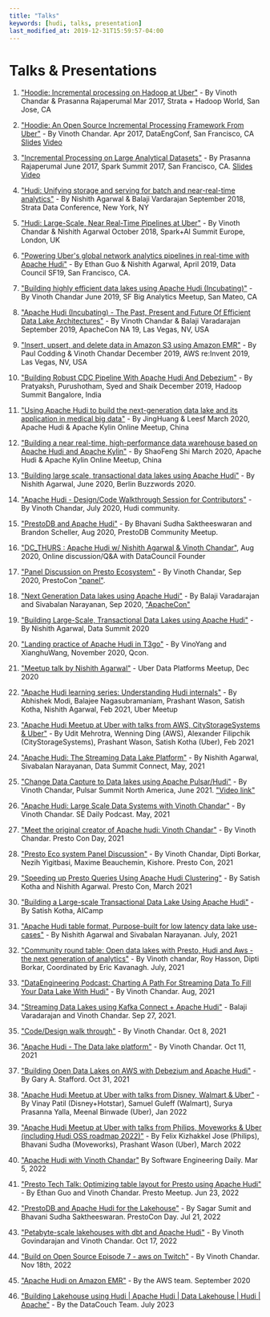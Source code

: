 ```yaml
---
title: "Talks"
keywords: [hudi, talks, presentation]
last_modified_at: 2019-12-31T15:59:57-04:00
---
```

# Talks & Presentations

1. ["Hoodie: Incremental processing on Hadoop at Uber"](https://conferences.oreilly.com/strata/strata-ca/public/schedule/detail/56511) -  By Vinoth Chandar & Prasanna Rajaperumal
   Mar 2017, Strata + Hadoop World, San Jose, CA

2. ["Hoodie: An Open Source Incremental Processing Framework From Uber"](http://www.dataengconf.com/hoodie-an-open-source-incremental-processing-framework-from-uber) - By Vinoth Chandar.
   Apr 2017, DataEngConf, San Francisco, CA [Slides](https://www.slideshare.net/vinothchandar/hoodie-dataengconf-2017) [Video](https://www.youtube.com/watch?v=7Wudjc-v7CA)

3. ["Incremental Processing on Large Analytical Datasets"](https://spark-summit.org/2017/events/incremental-processing-on-large-analytical-datasets/) - By Prasanna Rajaperumal
   June 2017, Spark Summit 2017, San Francisco, CA. [Slides](https://www.slideshare.net/databricks/incremental-processing-on-large-analytical-datasets-with-prasanna-rajaperumal-and-vinoth-chandar) [Video](https://www.youtube.com/watch?v=3HS0lQX-cgo&feature=youtu.be)

4. ["Hudi: Unifying storage and serving for batch and near-real-time analytics"](https://conferences.oreilly.com/strata/strata-ny/public/schedule/detail/70937) - By Nishith Agarwal & Balaji Vardarajan
   September 2018, Strata Data Conference, New York, NY

5. ["Hudi: Large-Scale, Near Real-Time Pipelines at Uber"](https://databricks.com/session/hudi-near-real-time-spark-pipelines-at-petabyte-scale) - By Vinoth Chandar & Nishith Agarwal
   October 2018, Spark+AI Summit Europe, London, UK

6. ["Powering Uber's global network analytics pipelines in real-time with Apache Hudi"](https://www.youtube.com/watch?v=1w3IpavhSWA) - By Ethan Guo & Nishith Agarwal, April 2019, Data Council SF19, San Francisco, CA.

7. ["Building highly efficient data lakes using Apache Hudi (Incubating)"](https://www.slideshare.net/ChesterChen/sf-big-analytics-20190612-building-highly-efficient-data-lakes-using-apache-hudi) - By Vinoth Chandar 
   June 2019, SF Big Analytics Meetup, San Mateo, CA

8. ["Apache Hudi (Incubating) - The Past, Present and Future Of Efficient Data Lake Architectures"](https://docs.google.com/presentation/d/1FHhsvh70ZP6xXlHdVsAI0g__B_6Mpto5KQFlZ0b8-mM) - By Vinoth Chandar & Balaji Varadarajan
   September 2019, ApacheCon NA 19, Las Vegas, NV, USA
  
9. ["Insert, upsert, and delete data in Amazon S3 using Amazon EMR"](https://www.portal.reinvent.awsevents.com/connect/sessionDetail.ww?SESSION_ID=98662&csrftkn=YS67-AG7B-QIAV-ZZBK-E6TT-MD4Q-1HEP-747P) - By Paul Codding & Vinoth Chandar
   December 2019, AWS re:Invent 2019, Las Vegas, NV, USA  
       
10. ["Building Robust CDC Pipeline With Apache Hudi And Debezium"](https://www.slideshare.net/SyedKather/building-robust-cdc-pipeline-with-apache-hudi-and-debezium) - By Pratyaksh, Purushotham, Syed and Shaik December 2019, Hadoop Summit Bangalore, India

11. ["Using Apache Hudi to build the next-generation data lake and its application in medical big data"](https://drive.google.com/open?id=1dmH2kWJF69PNdifPp37QBgjivOHaSLDn) - By JingHuang & Leesf March 2020, Apache Hudi & Apache Kylin Online Meetup, China

12. ["Building a near real-time, high-performance data warehouse based on Apache Hudi and Apache Kylin"](https://drive.google.com/open?id=1Pk_WdFxfEZxMMfAOn0R8-m3ALkcN6G9e) - By ShaoFeng Shi March 2020, Apache Hudi & Apache Kylin Online Meetup, China

13. ["Building large scale, transactional data lakes using Apache Hudi"](https://berlinbuzzwords.de/session/building-large-scale-transactional-data-lakes-using-apache-hudi) - By Nishith Agarwal, June 2020, Berlin Buzzwords 2020.

14. ["Apache Hudi - Design/Code Walkthrough Session for Contributors"](https://www.youtube.com/watch?v=N2eDfU_rQ_U) - By Vinoth Chandar, July 2020, Hudi community.

15. ["PrestoDB and Apache Hudi"](https://youtu.be/nA3rwOdmm3A) - By Bhavani Sudha Saktheeswaran and Brandon Scheller, Aug 2020, PrestoDB Community Meetup.

16. ["DC_THURS : Apache Hudi w/ Nishith Agarwal & Vinoth Chandar"](https://www.youtube.com/watch?v=hNxrsjhI-9w), Aug 2020, Online discussion/Q&A with DataCouncil Founder

17. ["Panel Discussion on Presto Ecosystem"](https://www.youtube.com/watch?v=lsFSM2Z4kPs) - By Vinoth Chandar, Sep 2020, PrestoCon ["panel"](https://prestocon2020.sched.com/event/dgyw).

18. ["Next Generation Data lakes using Apache Hudi"](https://docs.google.com/presentation/d/1y-ryRwCdTbqQHGr_bn3lxM_B8L1L5nsZOIXlJsDl_wU/edit?usp=sharing) - By Balaji Varadarajan and Sivabalan Narayanan, Sep 2020, ["ApacheCon"](https://www.apachecon.com/)

19. ["Building Large-Scale, Transactional Data Lakes using Apache Hudi"](https://www.dbta.com/DataSummit/Fall2020/Agenda.aspx) - By Nishith Agarwal, Data Summit 2020

20. ["Landing practice of Apache Hudi in T3go"](https://drive.google.com/file/d/1ULVPkjynaw-07wsutLcZm-4rVXf8E8N8/view?usp=sharing) - By VinoYang and XianghuWang, November 2020, Qcon.

21. ["Meetup talk by Nishith Agarwal"](https://www.meetup.com/UberEvents/events/274924537/) - Uber Data Platforms Meetup, Dec 2020

22. ["Apache Hudi learning series: Understanding Hudi internals"](https://www.slideshare.net/NishithAgarwal3/hudi-architecture-fundamentals-and-capabilities) - By Abhishek Modi, Balajee Nagasubramaniam, Prashant Wason, Satish Kotha, Nishith Agarwal, Feb 2021, Uber Meetup

23. ["Apache Hudi Meetup at Uber with talks from AWS, CityStorageSystems & Uber"](https://youtu.be/iXBInMLbjo0) - By Udit Mehrotra, Wenning Ding (AWS), Alexander Filipchik (CityStorageSystems), Prashant Wason, Satish Kotha (Uber), Feb 2021

24. ["Apache Hudi: The Streaming Data Lake Platform"](https://docs.google.com/presentation/d/1lVpbYV7qytAZPdwx4X9DD9ii0qFh7n9WGKJ0XQ4VpIs/edit?usp=sharing) - By Nishith Agarwal, Sivabalan Narayanan, 
Data Summit Connect, May, 2021
    
25. ["Change Data Capture to Data lakes using Apache Pulsar/Hudi"](https://www.slideshare.net/streamnative/change-data-capture-to-data-lakes-using-apache-pulsar-and-apache-hudi-pulsar-summit-na-2021) - By Vinoth Chandar, Pulsar Summit North America, June 2021. ["Video link"](https://www.youtube.com/watch?v=MWpnVIgcAXw) 

26. ["Apache Hudi: Large Scale Data Systems with Vinoth Chandar"](https://softwareengineeringdaily.com/2021/05/13/apache-hudi-large-scale-data-systems-with-vinoth-chandar/) - By Vinoth Chandar. SE Daily Podcast. May, 2021

27. ["Meet the original creator of Apache hudi: Vinoth Chandar"](https://www.youtube.com/watch?v=XcaFaJR4IVk) - By Vinoth Chandar. Presto Con Day, 2021

28. ["Presto Eco system Panel Discussion"](https://www.youtube.com/watch?v=lsFSM2Z4kPs) - By Vinoth Chandar, Dipti Borkar, Nezih Yigitbasi, Maxime Beauchemin, Kishore. Presto Con, 2021

29. ["Speeding up Presto Queries Using Apache Hudi Clustering"](https://www.youtube.com/watch?v=1WSg2aiCwDQ) - By Satish Kotha and Nishith Agarwal. Presto Con, March 2021

30. ["Building a Large-scale Transactional Data Lake Using Apache Hudi"](https://www.youtube.com/watch?v=J6EcGiExx7M) - By Satish Kotha, AICamp

31. ["Apache Hudi table format, Purpose-built for low latency data lake use-cases"](https://www.dremio.com/subsurface/introducing-the-apache-hudi-table-format-purpose-built-for-low-latency-data-lake-use-cases/) - By Nishith Agarwal and Sivabalan Narayanan. July, 2021

32. ["Community round table: Open data lakes with Presto, Hudi and Aws - the next generation of analytics"](https://ahana.io/videos-presentations/roundtable-presto-hudi-aws/) - By Vinoth chandar, Roy Hasson, Dipti Borkar, Coordinated by Eric Kavanagh. July, 2021

33. ["DataEngineering Podcast: Charting A Path For Streaming Data To Fill Your Data Lake With Hudi"](https://www.dataengineeringpodcast.com/hudi-streaming-data-lake-episode-209/) - By Vinoth Chandar. Aug, 2021

34. ["Streaming Data Lakes using Kafka Connect + Apache Hudi"](https://www.slideshare.net/HostedbyConfluent/streaming-data-lakes-using-kafka-connect-apache-hudi-vinoth-chandar-apache-software-foundation) - Balaji Varadarajan and Vinoth Chandar. Sep 27, 2021.
    
35. ["Code/Design walk through"](https://www.youtube.com/watch?v=0ezDbR_4FqU) - By Vinoth Chandar. Oct 8, 2021

36. ["Apache Hudi - The Data lake platform"](https://www.youtube.com/watch?v=nGcT6RPjez4) - By Vinoth Chandar. Oct 11, 2021

37. ["Building Open Data Lakes on AWS with Debezium and Apache Hudi"](https://programmaticponderings.com/2021/10/31/demonstration-building-open-data-lakes-on-aws-with-debezium-and-apache-hudi/) - By Gary A. Stafford. Oct 31, 2021

38. ["Apache Hudi Meetup at Uber with talks from Disney, Walmart & Uber"](https://youtu.be/ZamXiT9aqs8) - By Vinay Patil (Disney+Hotstar), Samuel Guleff (Walmart), Surya Prasanna Yalla, Meenal Binwade (Uber), Jan 2022

39. ["Apache Hudi Meetup at Uber with talks from Philips, Moveworks & Uber (including Hudi OSS roadmap 2022)"](https://youtu.be/8Q0kM-emMyo) - By Felix Kizhakkel Jose (Philips), Bhavani Sudha (Moveworks), Prashant Wason (Uber), March 2022

40. ["Apache Hudi with Vinoth Chandar"](https://softwareengineeringdaily.com/2022/03/08/apache-hudi-with-vinoth-chandar/) By Software Engineering Daily. Mar 5, 2022

41. ["Presto Tech Talk: Optimizing table layout for Presto using Apache Hudi"](https://www.youtube.com/watch?v=J1JuHVFdggs) - By Ethan Guo and Vinoth Chandar. Presto Meetup. Jun 23, 2022

42. ["PrestoDB and Apache Hudi for the Lakehouse"](https://www.youtube.com/watch?v=3zQJR-IGH0Y&list=PLJVeO1NMmyqXHoLuUJtulMDU0yBgSL0GH&index=11) - By Sagar Sumit and Bhavani Sudha Saktheeswaran. PrestoCon Day. Jul 21, 2022

43. ["Petabyte-scale lakehouses with dbt and Apache Hudi"](https://youtu.be/aTn5dkm6rqQ) - By Vinoth Govindarajan and Vinoth Chandar.  Oct 17, 2022

44. ["Build on Open Source Episode 7 - aws on Twitch"](https://www.twitch.tv/videos/1656012018) - By Vinoth Chandar. Nov 18th, 2022

45. ["Apache Hudi on Amazon EMR"](https://pages.awscloud.com/rs/112-TZM-766/images/EV_analytics-sprint-week-apache-hundi-amazon-emr_Sep-2020.pdf) - By the AWS team. September 2020

46. ["Building Lakehouse using Hudi | Apache Hudi | Data Lakehouse | Hudi | Apache"](https://www.youtube.com/watch?v=3N4XVil05sM) - By the DataCouch Team. July 2023
